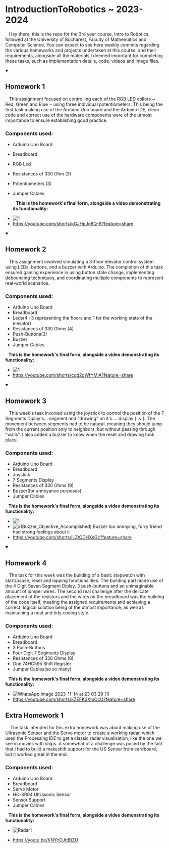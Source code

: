 # IntroductionToRobotics ~ 2023-2024
&nbsp;&nbsp;&nbsp;Hey there, this is the repo for the 3rd year course, Intro to Robotics, followed at the University of Bucharest, Faculty of Mathematics and Computer Science. You can expect to see here weekly commits regarding the various homeworks and projects undertaken at this course, and their requirements, alongside all the materials I deemed important for completing these tasks, such as implementation details, code, videos and image files. 
<details open >
<summary> <h2>Homework 1</h2> </summary>

&nbsp;&nbsp;&nbsp;This assignment focused on controlling each of the RGB LED collors ~ Red, Green and Blue ~ using three individual potentiometers. This being the first task making use of the Arduino Uno board and the Arduino IDE, clean code and correct use of the hardware components were of the utmost importance to ensure establishing good practice.

### Components used:
* Arduino Uno Board
* Breadboard
* RGB Led
* Resistances of 330 Ohm (3)
* Potentiometers (3)
* Jumper Cables


  **&nbsp;&nbsp;&nbsp;This is the homework's final form, alongside a video demonstrating its functionality:**

+ ![1](https://github.com/Vapuss/IntroductionToRobotics/assets/92088885/74d99848-b082-4520-a228-49e64543943b)
+ https://youtube.com/shorts/kGJHpJq8Q-8?feature=share
</details>

<details open>
<summary> <h2>Homework 2</h2> </summary>

&nbsp;&nbsp;&nbsp;This assignment involved simulating a 3-floor elevator control system using LEDs, buttons, and a buzzer with Arduino. The completion of this task ensured gaining experience in using button state change, implementing debouncing techniques, and coordinating multiple components to represent real-world scenarios.


### Components used:
* Arduino Uno Board
* Breadboard
* Leds(4 : 3 representing the floors and 1 for the working state of the elevator)
* Resistances of 330 Ohms (4)
* Push-Buttons(3)
* Buzzer
* Jumper Cables


 **&nbsp;&nbsp;&nbsp;This is the homework's final form, alongside a video demonstrating its functionality:**


 + ![1](https://github.com/Vapuss/IntroductionToRobotics/assets/92088885/2b377066-aabf-4b45-8eea-cf2971be13ce)
 + https://youtube.com/shorts/cod2gWfYMiA?feature=share
</details>

<details open>
<summary> <h2>Homework 3</h2> </summary>

&nbsp;&nbsp;&nbsp;This week's task involved using the joystick to control the position of the 7 Segments Diplay's... segment and "drawing" on it's.... display ( :< ). The movement between segments
had to be natural, meaning they should jump from the current position only to neighbors, but without passing through "walls". I also added a buzzer to know when the reset and drawing took place.

### Components used:
* Arduino Uno Board
* Breadboard
* Joystick
* 7 Segments Display
* Resistances of 330 Ohms (9)
* Buzzer(for annoyance purposes)
* Jumper Cables


**&nbsp;&nbsp;&nbsp;This is the homework's final form, alongside a video demonstrating its functionality:**

+ ![1](https://github.com/Vapuss/IntroductionToRobotics/assets/92088885/d89d6d68-5eb7-43dd-bf82-951f8ac5d4b5)
+ ![3(Buzzer_Objective_Accomplished)](https://github.com/Vapuss/IntroductionToRobotics/assets/92088885/b170ef98-b573-4da2-9b3d-122b03a940ea) Buzzer too annoying, furry friend had strong feelings about it
+ https://youtube.com/shorts/lLZtQDHXsGc?feature=share
</details>


<details open>

<summary> <h2>Homework 4</h2> </summary>

&nbsp;&nbsp;&nbsp;The task for this week was the building of a basic stopwatch with start/pause, reset and lapping functionalities. The building part made use of the 4 Digit Seven Segment Diplay, 3 push-buttons and an unimaginable amount of jumper wires. The second real challenge after the delicate placement of the resistors and the wires on the breadboard was the building of the code itself, meeting the assigned requirements and achieving a correct, logical solution being of the utmost importance, as well as maintaining a neat and tidy coding style.

### Components used:
* Arduino Uno Board
* Breadboard
* 3 Push-Buttons
* Four Digit 7 Segments Display
* Resistances of 330 Ohms (8)
* One 74HC595 Shift Register
* Jumper Cables(so so many)

**&nbsp;&nbsp;&nbsp;This is the homework's final form, alongside a video demonstrating its functionality:**

+ ![WhatsApp Image 2023-11-14 at 23 03 29 (1)](https://github.com/Vapuss/IntroductionToRobotics/assets/92088885/41133a77-ba8c-43cd-9044-125145dc4afe)
+ https://youtube.com/shorts/kZEFK3XmOcU?feature=share




<summary> <h2>Extra Homework 1</h2> </summary>

&nbsp;&nbsp;&nbsp; The task intended for this extra homework was about making use of the Ultrasonic Sensor and the Servo motor to create a working radar, which used the Processing IDE to get a classic radar visualisation, like the one we see in movies with ships. A somewhat of a challenge was posed by the fact that I had to build a makeshift support for the US Sensor from cardboard, but it worked great in the end.

### Components used:
* Arduino Uno Board
* Breadboard
* Servo Motor
* HC-SR04 Ultrasonic Sensor
* Sensor Support
* Jumper Cables

**&nbsp;&nbsp;&nbsp;This is the homework's final form, alongside a video demonstrating its functionality:**

+ ![Radar1](https://github.com/Vapuss/IntroductionToRobotics/assets/92088885/e12465ea-d702-43cb-82a5-0e9615d94df3)

+ https://youtu.be/KNYcOJtdBZU

